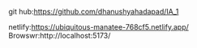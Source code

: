 git hub:https://github.com/dhanushyahadapad/IA_1

netlify:https://ubiquitous-manatee-768cf5.netlify.app/
Browswr:http://localhost:5173/